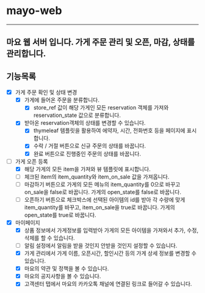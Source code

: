 # mayo-web

---
마요 웹 서버 입니다.
가게 주문 관리 및 오픈, 마감, 상태를 관리합니다.
---

## 기능목록

- [x] 가게 주문 확인 및 상태 변경
    - [x] 가게에 들어온 주문을 분류합니다. 
        - [x] store_ref 값이 해당 가게인 모든 reservation 객체를 가져와 reservation_state 값으로 분류합니다.
    - [x] 받아온 reservation객체의 상태를 변경할 수 있습니다. 
        - [x] thymeleaf 템플릿을 활용하여 에약자, 시간, 전화번호 등을 페이지에 표시합니다.
        - [x] 수락 / 거절 버튼으로 신규 주문의 상태를 바꿉니다.
        - [x] 완료 버튼으로 진행중인 주문의 상태를 바꿉니다.

- [ ] 가게 오픈 등록
    - [x] 해당 가게의 모든 item을 가져와 뷰 템플릿에 표시합니다.
    - [ ] 체크된 item의 item_quantity와 item_on_sale 값을 가져옵니다.
    - [ ] 마감하기 버튼으로 가게의 모든 메뉴의 item_quantity를 0으로 바꾸고 on_sale을 false로 바꿉니다. 가게의 open_state를 false로 바꿉니다.
    - [ ] 오픈하기 버튼으로 체크박스에 선택된 아이템의 id를 받아 각 수량에 맞게 item_quantity를 바꾸고, item_on_sale을 true로 바꿉니다. 가게의 open_state를 true로 바꿉니다.

- [x] 마이페이지
    - [x] 상품 정보에서 가게정보를 입력받아 가게의 모든 아이템을 가져와서 추가, 수정, 삭제를 할 수 있습니다.
    - [ ] 알림 설정에서 알림을 받을 것인지 안받을 것인지 설정할 수 있습니다.
    - [x] 가게 관리에서 가게 이름, 오픈시간, 할인시간 등의 가게 상세 정보를 변경할 수 있습니다.
    - [x] 마요의 약관 및 정책을 볼 수 있습니다.
    - [x] 마요의 공지사항을 볼 수 있습니다.
    - [x] 고객센터 탭에서 마요의 카카오톡 채널에 연결된 링크로 들어갈 수 있습니다.
